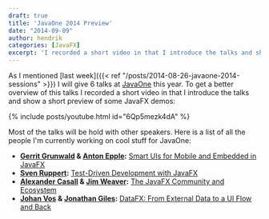 ```yaml
---
draft: true
title: 'JavaOne 2014 Preview'
date: "2014-09-09"
author: hendrik
categories: [JavaFX]
excerpt: 'I recorded a short video in that I introduce the talks and show a short preview of some JavaFX demos'
---
```

As I mentioned [last week]({{< ref "/posts/2014-08-26-javaone-2014-sessions" >}}) I will give 6 talks at [JavaOne](https://www.oracle.com/javaone/) this year. To get a better overview of this talks I recorded a short video in that I introduce the talks and show a short preview of some JavaFX demos:

{% include posts/youtube.html id="6Qp5mezk4dA" %}

Most of the talks will be hold with other speakers. Here is a list of all the people I'm currently working on cool stuff for JavaOne:

* __[Gerrit Grunwald](https://twitter.com/hansolo_) & [Anton Epple](https://twitter.com/monacotoni):__ [Smart UIs for Mobile and Embedded in JavaFX](https://oracleus.activeevents.com/2014/connect/sessionDetail.ww?SESSION_ID=3453)
* __[Sven Ruppert](https://twitter.com/SvenRuppert):__ [Test-Driven Development with JavaFX](https://oracleus.activeevents.com/2014/connect/sessionDetail.ww?SESSION_ID=4599)
* __[Alexander Casall](https://twitter.com/sialcasa) & [Jim Weaver](https://twitter.com/JavaFXpert):__ [The JavaFX Community and Ecosystem](https://oracleus.activeevents.com/2014/connect/sessionDetail.ww?SESSION_ID=3473)
* __[Johan Vos](https://twitter.com/johanvos) & [Jonathan Giles](https://twitter.com/JonathanGiles):__ [DataFX: From External Data to a UI Flow and Back](https://oracleus.activeevents.com/2014/connect/sessionDetail.ww?SESSION_ID=3640)
